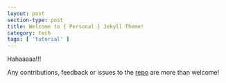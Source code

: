 ```yaml
---
layout: post
section-type: post
title: Welcome to { Personal } Jekyll Theme!
category: tech
tags: [ 'tutorial' ]
---
```


Hahaaaaa!!!

Any contributions, feedback or issues to the <a href="https://github.com/PanosSakkos/personal-jekyll-theme" target="\_blank">repo</a> are more than welcome!
